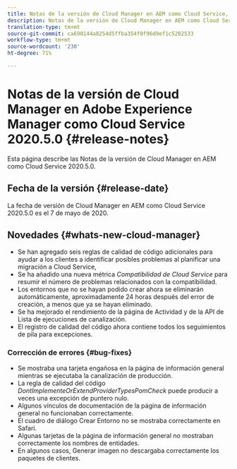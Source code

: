 ```yaml
---
title: Notas de la versión de Cloud Manager en AEM como Cloud Service, versión 2020.5.0
description: Notas de la versión de Cloud Manager en AEM como Cloud Service, versión 2020.5.0
translation-type: tm+mt
source-git-commit: ca690144a8254d5ffba354f0f96d9ef1c5202533
workflow-type: tm+mt
source-wordcount: '230'
ht-degree: 71%

---
```



# Notas de la versión de Cloud Manager en Adobe Experience Manager como Cloud Service 2020.5.0 {#release-notes}

Esta página describe las Notas de la versión de Cloud Manager en AEM como Cloud Service 2020.5.0.

## Fecha de la versión {#release-date}

La fecha de versión de Cloud Manager en AEM como Cloud Service 2020.5.0 es el 7 de mayo de 2020.

## Novedades {#whats-new-cloud-manager}

* Se han agregado seis reglas de calidad de código adicionales para ayudar a los clientes a identificar posibles problemas al planificar una migración a Cloud Service,
* Se ha añadido una nueva métrica *Compatibilidad de Cloud Service* para resumir el número de problemas relacionados con la compatibilidad.
* Los entornos que no se hayan podido crear ahora se eliminarán automáticamente, aproximadamente 24 horas después del error de creación, a menos que ya se hayan eliminado.
* Se ha mejorado el rendimiento de la página de Actividad y de la API de Lista de ejecuciones de canalización.
* El registro de calidad del código ahora contiene todos los seguimientos de pila para excepciones.

### Corrección de errores {#bug-fixes}

* Se mostraba una tarjeta engañosa en la página de información general mientras se ejecutaba la canalización de producción.
* La regla de calidad del código *DontImplementeOrExtendProviderTypesPomCheck* puede producir a veces una excepción de puntero nulo.
* Algunos vínculos de documentación de la página de información general no funcionaban correctamente.
* El cuadro de diálogo Crear Entorno no se mostraba correctamente en Safari.
* Algunas tarjetas de la página de información general no mostraban correctamente los nombres de entidades.
* En algunos casos, Generar imagen no descargaba correctamente los paquetes de clientes.
